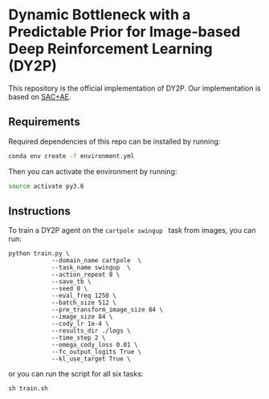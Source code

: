 # Dynamic Bottleneck with a Predictable Prior for Image-based Deep Reinforcement Learning (DY2P)  

This repository is the official implementation of DY2P. Our implementation is based on [SAC+AE](https://github.com/denisyarats/pytorch_sac_ae).   

## Requirements  
Required dependencies of this repo can be installed by running:  
```sh
conda env create -f environment.yml  
```
Then you can activate the environment by running:  
```sh
source activate py3.6  
```
## Instructions
To train a DY2P agent on the ```cartpole swingup ``` task from images, you can run:
```
python train.py \
            --domain_name cartpole  \
            --task_name swingup  \
            --action_repeat 8 \
            --save_tb \
            --seed 0 \
            --eval_freq 1250 \
            --batch_size 512 \
            --pre_transform_image_size 84 \
            --image_size 84 \
            --cody_lr 1e-4 \
            --results_dir ./logs \
            --time_step 2 \
            --omega_cody_loss 0.01 \
            --fc_output_logits True \
            --kl_use_target True \
```
or you can run the script for all six tasks:
```
sh train.sh
```

